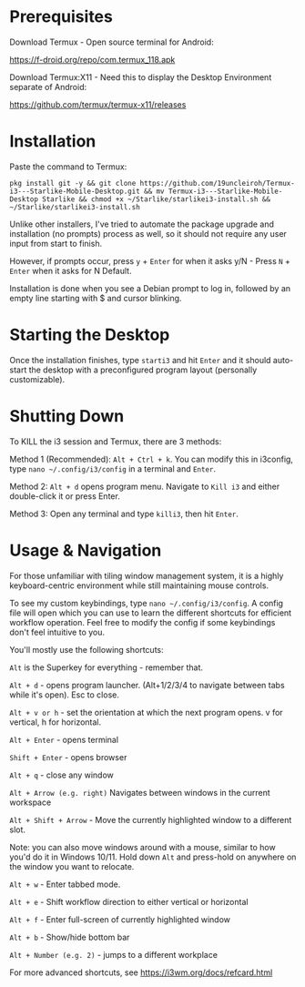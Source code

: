 # Prerequisites

Download Termux - Open source terminal for Android:

https://f-droid.org/repo/com.termux_118.apk

Download Termux:X11 - Need this to display the Desktop Environment separate of Android:

https://github.com/termux/termux-x11/releases

# Installation

Paste the command to Termux:

```
pkg install git -y && git clone https://github.com/19uncleiroh/Termux-i3---Starlike-Mobile-Desktop.git && mv Termux-i3---Starlike-Mobile-Desktop Starlike && chmod +x ~/Starlike/starlikei3-install.sh && ~/Starlike/starlikei3-install.sh
```

Unlike other installers, I've tried to automate the package upgrade and installation (no prompts) process as well, so it should not require any user input from start to finish.

However, if prompts occur, press ```y``` + ```Enter``` for when it asks y/N - Press ```N``` + ```Enter``` when it asks for N Default.

Installation is done when you see a Debian prompt to log in, followed by an empty line starting with $ and cursor blinking.

# Starting the Desktop

Once the installation finishes, type ```starti3``` and hit ```Enter``` and it should auto-start the desktop with a preconfigured program layout (personally customizable).

# Shutting Down

To KILL the i3 session and Termux, there are 3 methods:

Method 1 (Recommended): ```Alt + Ctrl + k```. You can modify this in i3config, type ```nano ~/.config/i3/config``` in a terminal and ```Enter```.

Method 2: ```Alt + d``` opens program menu. Navigate to ```Kill i3``` and either double-click it or press Enter.

Method 3: Open any terminal and type ```killi3```, then hit ```Enter```.

# Usage & Navigation

For those unfamiliar with tiling window management system, it is a highly keyboard-centric environment while still maintaining mouse controls. 

To see my custom keybindings, type ```nano ~/.config/i3/config```. A config file will open which you can use to learn the different shortcuts for efficient workflow operation. Feel free to modify the config if some keybindings don't feel intuitive to you.

You'll mostly use the following shortcuts:

```Alt``` is the Superkey for everything - remember that.

```Alt + d``` - opens program launcher. (Alt+1/2/3/4 to navigate between tabs while it's open). Esc to close.

```Alt + v or h``` - set the orientation at which the next program opens. v for vertical, h for horizontal.

```Alt + Enter``` - opens terminal

```Shift + Enter``` - opens browser

```Alt + q``` - close any window

```Alt + Arrow (e.g. right)``` Navigates between windows in the current workspace

```Alt + Shift + Arrow``` - Move the currently highlighted window to a different slot.

Note: you can also move windows around with a mouse, similar to how you'd do it in Windows 10/11. Hold down ```Alt``` and press-hold on anywhere on the window you want to relocate. 

```Alt + w``` - Enter tabbed mode.

```Alt + e``` - Shift workflow direction to either vertical or horizontal

```Alt + f``` - Enter full-screen of currently highlighted window

```Alt + b``` - Show/hide bottom bar

```Alt + Number (e.g. 2)``` - jumps to a different workplace

For more advanced shortcuts, see https://i3wm.org/docs/refcard.html


